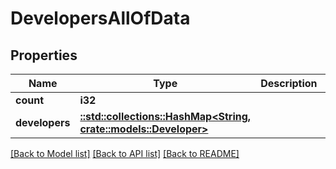 # DevelopersAllOfData

## Properties

Name | Type | Description | Notes
------------ | ------------- | ------------- | -------------
**count** | **i32** |  | 
**developers** | [**::std::collections::HashMap<String, crate::models::Developer>**](Developer.md) |  | 

[[Back to Model list]](../README.md#documentation-for-models) [[Back to API list]](../README.md#documentation-for-api-endpoints) [[Back to README]](../README.md)


